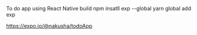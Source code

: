 To do app using React Native
build 
    npm insatll exp --global
    yarn global add exp

https://expo.io/@nakusha/todoApp